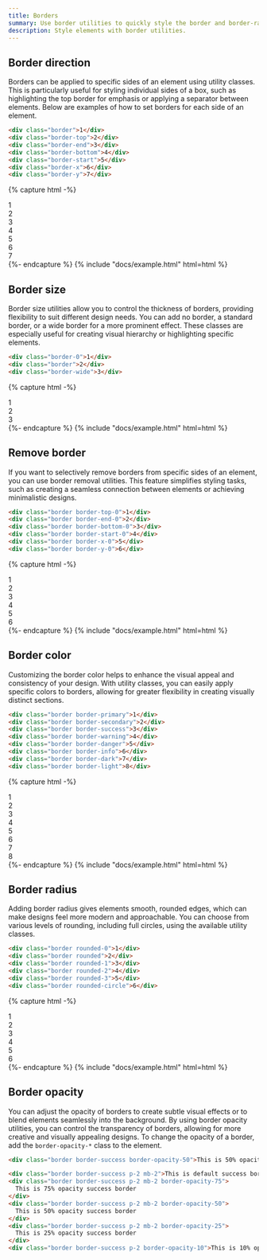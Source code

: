 ```yaml
---
title: Borders
summary: Use border utilities to quickly style the border and border-radius of an element. Great for images, buttons, or any other element.
description: Style elements with border utilities.
---
```


## Border direction

Borders can be applied to specific sides of an element using utility classes. This is particularly useful for styling individual sides of a box, such as highlighting the top border for emphasis or applying a separator between elements. Below are examples of how to set borders for each side of an element.

```html
<div class="border">1</div>
<div class="border-top">2</div>
<div class="border-end">3</div>
<div class="border-bottom">4</div>
<div class="border-start">5</div>
<div class="border-x">6</div>
<div class="border-y">7</div>
```

{% capture html -%}
<div
  class="d-flex align-items-center justify-content-center text-secondary w-5 h-5 bg-light border"
>
  1
</div>
<div
  class="d-flex align-items-center justify-content-center text-secondary w-5 h-5 bg-light border-top"
>
  2
</div>
<div
  class="d-flex align-items-center justify-content-center text-secondary w-5 h-5 bg-light border-end"
>
  3
</div>
<div
  class="d-flex align-items-center justify-content-center text-secondary w-5 h-5 bg-light border-bottom"
>
  4
</div>
<div
  class="d-flex align-items-center justify-content-center text-secondary w-5 h-5 bg-light border-start"
>
  5
</div>
<div
  class="d-flex align-items-center justify-content-center text-secondary w-5 h-5 bg-light border-x"
>
  6
</div>
<div
  class="d-flex align-items-center justify-content-center text-secondary w-5 h-5 bg-light border-y"
>
  7
</div>
{%- endcapture %}
{% include "docs/example.html" html=html %}


## Border size

Border size utilities allow you to control the thickness of borders, providing flexibility to suit different design needs. You can add no border, a standard border, or a wide border for a more prominent effect. These classes are especially useful for creating visual hierarchy or highlighting specific elements.

```html
<div class="border-0">1</div>
<div class="border">2</div>
<div class="border-wide">3</div>
```

{% capture html -%}
<div
  class="d-flex align-items-center justify-content-center text-secondary w-5 h-5 bg-light border-0"
>
  1
</div>
<div
  class="d-flex align-items-center justify-content-center text-secondary w-5 h-5 bg-light border"
>
  2
</div>
<div
  class="d-flex align-items-center justify-content-center text-secondary w-5 h-5 bg-light border-wide"
>
  3
</div>
{%- endcapture %}
{% include "docs/example.html" html=html %}

## Remove border

If you want to selectively remove borders from specific sides of an element, you can use border removal utilities. This feature simplifies styling tasks, such as creating a seamless connection between elements or achieving minimalistic designs.

```html
<div class="border border-top-0">1</div>
<div class="border border-end-0">2</div>
<div class="border border-bottom-0">3</div>
<div class="border border-start-0">4</div>
<div class="border border-x-0">5</div>
<div class="border border-y-0">6</div>
```

{% capture html -%}
<div
  class="d-flex align-items-center justify-content-center text-secondary w-5 h-5 bg-light border border-top-0"
>
  1
</div>
<div
  class="d-flex align-items-center justify-content-center text-secondary w-5 h-5 bg-light border border-end-0"
>
  2
</div>
<div
  class="d-flex align-items-center justify-content-center text-secondary w-5 h-5 bg-light border border-bottom-0"
>
  3
</div>
<div
  class="d-flex align-items-center justify-content-center text-secondary w-5 h-5 bg-light border border-start-0"
>
  4
</div>
<div
  class="d-flex align-items-center justify-content-center text-secondary w-5 h-5 bg-light border border-x-0"
>
  5
</div>
<div
  class="d-flex align-items-center justify-content-center text-secondary w-5 h-5 bg-light border border-y-0"
>
  6
</div>
{%- endcapture %}
{% include "docs/example.html" html=html %}


## Border color

Customizing the border color helps to enhance the visual appeal and consistency of your design. With utility classes, you can easily apply specific colors to borders, allowing for greater flexibility in creating visually distinct sections.

```html
<div class="border border-primary">1</div>
<div class="border border-secondary">2</div>
<div class="border border-success">3</div>
<div class="border border-warning">4</div>
<div class="border border-danger">5</div>
<div class="border border-info">6</div>
<div class="border border-dark">7</div>
<div class="border border-light">8</div>
```

{% capture html -%}
<div
  class="d-flex align-items-center justify-content-center text-secondary w-5 h-5 bg-light border border-primary"
>
  1
</div>
<div
  class="d-flex align-items-center justify-content-center text-secondary w-5 h-5 bg-light border border-secondary"
>
  2
</div>
<div
  class="d-flex align-items-center justify-content-center text-secondary w-5 h-5 bg-light border border-success"
>
  3
</div>
<div
  class="d-flex align-items-center justify-content-center text-secondary w-5 h-5 bg-light border border-warning"
>
  4
</div>
<div
  class="d-flex align-items-center justify-content-center text-secondary w-5 h-5 bg-light border border-danger"
>
  5
</div>
<div
  class="d-flex align-items-center justify-content-center text-secondary w-5 h-5 bg-light border border-info"
>
  6
</div>
<div
  class="d-flex align-items-center justify-content-center text-secondary w-5 h-5 bg-light border border-dark"
>
  7
</div>
<div
  class="d-flex align-items-center justify-content-center text-secondary w-5 h-5 bg-light border border-light"
>
  8
</div>
{%- endcapture %}
{% include "docs/example.html" html=html %}

## Border radius

Adding border radius gives elements smooth, rounded edges, which can make designs feel more modern and approachable. You can choose from various levels of rounding, including full circles, using the available utility classes.

```html
<div class="border rounded-0">1</div>
<div class="border rounded">2</div>
<div class="border rounded-1">3</div>
<div class="border rounded-2">4</div>
<div class="border rounded-3">5</div>
<div class="border rounded-circle">6</div>
```

{% capture html -%}
<div
  class="d-flex align-items-center justify-content-center text-secondary w-6 h-6 bg-light border rounded-0"
>
  1
</div>
<div
  class="d-flex align-items-center justify-content-center text-secondary w-6 h-6 bg-light border rounded"
>
  2
</div>
<div
  class="d-flex align-items-center justify-content-center text-secondary w-6 h-6 bg-light border rounded-1"
>
  3
</div>
<div
  class="d-flex align-items-center justify-content-center text-secondary w-6 h-6 bg-light border rounded-2"
>
  4
</div>
<div
  class="d-flex align-items-center justify-content-center text-secondary w-6 h-6 bg-light border rounded-3"
>
  5
</div>
<div
  class="d-flex align-items-center justify-content-center text-secondary w-6 h-6 bg-light border rounded-circle"
>
  6
</div>
{%- endcapture %}
{% include "docs/example.html" html=html %}


## Border opacity

You can adjust the opacity of borders to create subtle visual effects or to blend elements seamlessly into the background. By using border opacity utilities, you can control the transparency of borders, allowing for more creative and visually appealing designs. To change the opacity of a border, add the `border-opacity-*` class to the element.

```html
<div class="border border-success border-opacity-50">This is 50% opacity success border</div>
```

```html example 
<div class="border border-success p-2 mb-2">This is default success border</div>
<div class="border border-success p-2 mb-2 border-opacity-75">
  This is 75% opacity success border
</div>
<div class="border border-success p-2 mb-2 border-opacity-50">
  This is 50% opacity success border
</div>
<div class="border border-success p-2 mb-2 border-opacity-25">
  This is 25% opacity success border
</div>
<div class="border border-success p-2 border-opacity-10">This is 10% opacity success border</div>
```